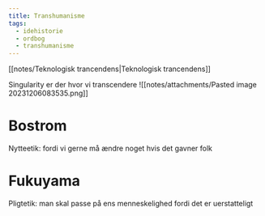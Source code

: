 ```yaml
---
title: Transhumanisme
tags:
  - idehistorie
  - ordbog
  - transhumanisme
---
```

[[notes/Teknologisk trancendens|Teknologisk trancendens]]


Singularity er der hvor vi transcendere 
![[notes/attachments/Pasted image 20231206083535.png]]

# Bostrom
Nytteetik: fordi vi gerne må ændre noget hvis det gavner folk
# Fukuyama
Pligtetik: man skal passe på ens menneskelighed fordi det er uerstatteligt
